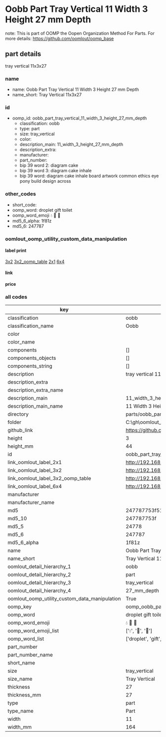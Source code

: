 # Oobb Part Tray Vertical 11 Width 3 Height 27 mm Depth  

note: This is part of OOMP the Oopen Organization Method For Parts. For more details: https://github.com/oomlout/oomp_base

##  part details
  



tray vertical 11x3x27



### name
* name: Oobb Part Tray Vertical 11 Width 3 Height 27 mm Depth
* name_short: Tray Vertical 11x3x27 
### id
* oomp_id: oobb_part_tray_vertical_11_width_3_height_27_mm_depth
  * classification: oobb
  * type: part
  * size: tray_vertical
  * color: 
  * description_main: 11_width_3_height_27_mm_depth
  * description_extra: 
  * manufacturer: 
  * part_number: 
  * bip 39 word 2: diagram cake
  * bip 39 word 3: diagram cake inhale
  * bip 39 word: diagram cake inhale board artwork common ethics eye pony build design across

### other_codes
* short_code: 
* oomp_word: droplet gift toilet
* oomp_word_emoji :droplet: :gift: :toilet:
* md5_6_alpha: 1f81z
* md5_6: 247787






### oomlout_oomp_utility_custom_data_manipulation
#### label print
[3x2](http://192.168.1.245:1112/?label=oomp%201f81z)
[3x2_oomp_table](http://192.168.1.108:1112/?label=oomp%201f81z)
[2x1](http://192.168.1.242:1112/?label=oomp%201f81z)
[6x4](http://192.168.1.55:1112/?label=oomp%201f81z)    

#### link

                              

#### price







### all codes 
| key | value |  
| --- | --- |  
| classification | oobb |  
| classification_name | Oobb |  
| color |  |  
| color_name |  |  
| components | [] |  
| components_objects | [] |  
| components_string | [] |  
| description | tray vertical 11x3x27 |  
| description_extra |  |  
| description_extra_name |  |  
| description_main | 11_width_3_height_27_mm_depth |  
| description_main_name | 11 Width 3 Height 27 mm Depth |  
| directory | parts/oobb_part_tray_vertical_11_width_3_height_27_mm_depth |  
| folder | C:\gh\oomlout_oobb_version_4_generated_parts\parts\oobb_part_tray_vertical_11_width_3_height_27_mm_depth |  
| github_link | https://github.com/oomlout/oomlout_oomp_part_src/tree/main/parts/oobb_part_tray_vertical_11_width_3_height_27_mm_depth |  
| height | 3 |  
| height_mm | 44 |  
| id | oobb_part_tray_vertical_11_width_3_height_27_mm_depth |  
| link_oomlout_label_2x1 | http://192.168.1.242:1112/?label=oomp%201f81z |  
| link_oomlout_label_3x2 | http://192.168.1.245:1112/?label=oomp%201f81z |  
| link_oomlout_label_3x2_oomp_table | http://192.168.1.108:1112/?label=oomp%201f81z |  
| link_oomlout_label_6x4 | http://192.168.1.55:1112/?label=oomp%201f81z |  
| manufacturer |  |  
| manufacturer_name |  |  
| md5 | 247787753f5129b4b986918ae74811e7 |  
| md5_10 | 247787753f |  
| md5_5 | 24778 |  
| md5_6 | 247787 |  
| md5_6_alpha | 1f81z |  
| name | Oobb Part Tray Vertical 11 Width 3 Height 27 mm Depth |  
| name_short | Tray Vertical 11x3x27  |  
| oomlout_detail_hierarchy_1 | oobb |  
| oomlout_detail_hierarchy_2 | part |  
| oomlout_detail_hierarchy_3 | tray_vertical |  
| oomlout_detail_hierarchy_4 | 27_mm_depth |  
| oomlout_oomp_utility_custom_data_manipulation | True |  
| oomp_key | oomp_oobb_part_tray_vertical_11_width_3_height_27_mm_depth |  
| oomp_word | droplet gift toilet |  
| oomp_word_emoji | :droplet: :gift: :toilet: |  
| oomp_word_emoji_list | [':droplet:', ':gift:', ':toilet:'] |  
| oomp_word_list | ['droplet', 'gift', 'toilet'] |  
| part_number |  |  
| part_number_name |  |  
| short_name |  |  
| size | tray_vertical |  
| size_name | Tray Vertical |  
| thickness | 27 |  
| thickness_mm | 27 |  
| type | part |  
| type_name | Part |  
| width | 11 |  
| width_mm | 164 |  
